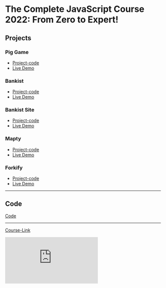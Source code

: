 # The Complete JavaScript Course 2022: From Zero to Expert!

<!-- ## Challenges -->

<!-- - [x] [JavaScript Fundamentals – Part 1 ](./Challenges/JavaScript%20Fundamentals%20%E2%80%93%20Part%201/)
- [x] [JavaScript Fundamentals – Part 2](./Challenges/JavaScript%20Fundamentals%20%E2%80%93%20Part%202/)
- [x] [Developer Skills & Editor Setup ](./Challenges/Developer%20Skills%20%26%20Editor%20Setup/)
- [x] [JavaScript in the Browser: DOM and Events](./Challenges/JavaScript%20in%20the%20Browser%20DOM%20and%20Events/)
- [x] [Data Structures, Modern Operators and Strings.](./Challenges/Data%20Structures%2C%20Modern%20Operators%20and%20Strings/)
- [x] [A Closer Look at Functions](./Challenges/A%20Closer%20Look%20at%20Functions/)
- [x] [Working With Arrays.](./Challenges/Working%20With%20Arrays/)
- [x] [Object Oriented Programming (OOP)](<./Challenges/Object%20Oriented%20Programming%20(OOP)/>)
- [x] [Asynchronous JavaScript](./Challenges/Asynchronous%20JavaScript/) -->

## Projects

### Pig Game

- [Project-code](./Projects/Pig-Game)
- [Live Demo](https://pig-game-omarsh.netlify.app/)

### Bankist

- [Project-code](./Projects/Bankist)
- [Live Demo](https://bankist-app-omarsh.netlify.app/)

### Bankist Site

- [Project-code](./Projects/Bankist-Site)
- [Live Demo](https://bankist-omarsh.netlify.app/)

### Mapty

- [Project-code](./Projects/Mapty)
- [Live Demo](https://mapty-omarsh.netlify.app/)

### Forkify

- [Project-code](./Projects/Forkify)
- [Live Demo](https://forkify-omarsh.netlify.app/)

---

## Code

[Code](Code)

---

[Course-Link](https://www.udemy.com/course/the-complete-javascript-course/)<br>

![Certificate](https://raw.githubusercontent.com/osb910/Kalbonyan-Elmarsos/32be81409bfbff9457f31ac4bb7198b7fce38800/02-Udemy/02_The-Complete-JavaScript-Course-2022-From-Zero-to-Expert!/Certificate_The-Complete-JavaScript-Course-2022-From-Zero-to-Expert.pdf)
